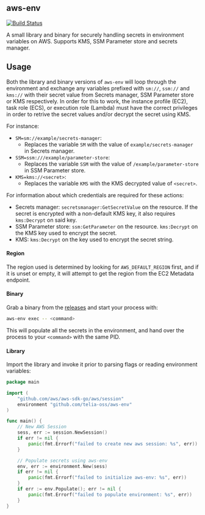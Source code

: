 ## aws-env

[![Build Status](https://travis-ci.com/telia-oss/aws-env.svg?branch=master)](https://travis-ci.com/telia-oss/aws-env)

A small library and binary for securely handling secrets in environment variables on AWS. Supports KMS, SSM Parameter store and secrets manager.

## Usage

Both the library and binary versions of `aws-env` will loop through the environment and exchange any variables prefixed with
`sm://`, `ssm://` and `kms://` with their secret value from Secrets manager, SSM Parameter store or KMS respectively. In order
for this to work, the instance profile (EC2), task role (ECS), or execution role (Lambda) must have the correct privileges in order
to retrive the secret values and/or decrypt the secret using KMS.

For instance:
- `SM=sm://example/secrets-manager`:
  - Replaces the variable `SM` with the value of `example/secrets-manager` in Secrets manager.
- `SSM=ssm:///example/parameter-store`:
  -  Replaces the variable `SSM` with the value of `/example/parameter-store` in SSM Parameter store.
- `KMS=kms://<secret>`: 
  - Replaces the variable `KMS` with the KMS decrypted value of `<secret>`.

For information about which credentials are required for these actions:
- Secrets manager: `secretsmanager:GetSecretValue` on the resource. If the secret is encrypted with a non-default KMS key, it also requires `kms:Decrypt` on said key.
- SSM Parameter store: `ssm:GetParameter` on the resource. `kms:Decrypt` on the KMS key used to encrypt the secret.
- KMS: `kms:Decrypt` on the key used to encrypt the secret string.

#### Region

The region used is determined by looking for `AWS_DEFAULT_REGION` first, and if it is unset or empty, it will attempt to get the region from the EC2 Metadata endpoint.

#### Binary

Grab a binary from the [releases](https://github.com/telia-oss/aws-env/releases) and start your process with:

```bash
aws-env exec -- <command>
```

This will populate all the secrets in the environment, and hand over the process to your `<command>` with the same PID.

#### Library

Import the library and invoke it prior to parsing flags or reading environment variables:

```go
package main

import (
	"github.com/aws/aws-sdk-go/aws/session"
	environment "github.com/telia-oss/aws-env"
)

func main() {
	// New AWS Session
	sess, err := session.NewSession()
	if err != nil {
		panic(fmt.Errorf("failed to create new aws session: %s", err))
	}

	// Populate secrets using aws-env
	env, err := environment.New(sess)
	if err != nil {
		panic(fmt.Errorf("failed to initialize aws-env: %s", err))
	}
	if err := env.Populate(); err != nil {
		panic(fmt.Errorf("failed to populate environment: %s", err))
	}
}
```
